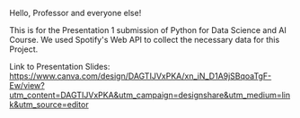 Hello, Professor and everyone else!

This is for the Presentation 1 submission of Python for Data Science and AI Course.
We used Spotify's Web API to collect the necessary data for this Project.

Link to Presentation Slides: https://www.canva.com/design/DAGTIJVxPKA/xn_iN_D1A9jSBqoaTgF-Ew/view?utm_content=DAGTIJVxPKA&utm_campaign=designshare&utm_medium=link&utm_source=editor
